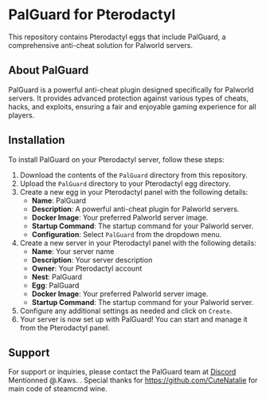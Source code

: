 
# PalGuard for Pterodactyl

This repository contains Pterodactyl eggs that include PalGuard, a comprehensive anti-cheat solution for Palworld servers.

## About PalGuard

PalGuard is a powerful anti-cheat plugin designed specifically for Palworld servers. It provides advanced protection against various types of cheats, hacks, and exploits, ensuring a fair and enjoyable gaming experience for all players.

## Installation

To install PalGuard on your Pterodactyl server, follow these steps:

1. Download the contents of the `PalGuard` directory from this repository.
2. Upload the `PalGuard` directory to your Pterodactyl egg directory.
3. Create a new egg in your Pterodactyl panel with the following details:
   - **Name**: PalGuard
   - **Description**: A powerful anti-cheat plugin for Palworld servers.
   - **Docker Image**: Your preferred Palworld server image.
   - **Startup Command**: The startup command for your Palworld server.
   - **Configuration**: Select `PalGuard` from the dropdown menu.
4. Create a new server in your Pterodactyl panel with the following details:
   - **Name**: Your server name
   - **Description**: Your server description
   - **Owner**: Your Pterodactyl account
   - **Nest**: PalGuard
   - **Egg**: PalGuard
   - **Docker Image**: Your preferred Palworld server image.
   - **Startup Command**: The startup command for your Palworld server.
5. Configure any additional settings as needed and click on `Create`.
6. Your server is now set up with PalGuard! You can start and manage it from the Pterodactyl panel.

## Support

For support or inquiries, please contact the PalGuard team at [Discord](https://discord.gg/palguard) Mentionned @.Kaws. .
Special thanks for https://github.com/CuteNatalie for main code of steamcmd wine.
